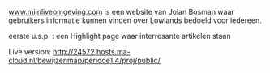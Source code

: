 www.mijnliveomgeving.com is een website van Jolan Bosman waar gebruikers informatie kunnen vinden over Lowlands bedoeld voor iedereen.


eerste u.s.p. : een Highlight page waar interresante artikelen staan

Live version: http://24572.hosts.ma-cloud.nl/bewijzenmap/periode1.4/proj/public/
